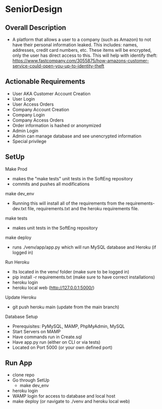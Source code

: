# SeniorDesign

## Overall Description

  - A platform that allows a user to a company (such as Amazon) to not have their personal information leaked. This includes: names, addresses, credit card numbers, etc. These items will be encrypted, only the user has direct access to this. This will help with identify theft: https://www.fastcompany.com/3055875/how-amazons-customer-service-could-open-you-up-to-identity-theft

## Actionable Requirements
  - User AKA Customer Account Creation
  - User Login
  - User Access Orders
  - Company Account Creation
  - Company Login
  - Company Access Orders
  - Order information is hashed or anonymized
  - Admin Login
  - Admin can manage database and see unencrypted information
  - Special privilege

## SetUp 
Make Prod
  - makes the "make tests" unit tests in the SoftEng repository
  - commits and pushes all modifications

  make dev_env
  - Running this will install all of the requirements from the requirements-dev.txt file, requirements.txt and the heroku requirements file. 

  make tests 
  - makes unit tests in the SoftEng repository 

  make deploy
  - runs ./venv/app/app.py which will run MySQL database and Heroku (if logged in)

  Run Heroku 
  - Its located in the venv/ folder (make sure to be logged in)
  - pip install -r requirements.txt  (make sure to have correct installations)
  - heroku login 
  - heroku local web (http://127.0.0.1:5000/)

  Update Heroku 
  - git push heroku main (update from the main branch)

  Database Setup
  - Prerequisites: PyMySQL, MAMP, PhpMyAdmin, MySQL
  - Start Servers on MAMP
  - Have commands run in Create.sql
  - Have app.py run (either on CLI or via tests)
  - Located on Port 5000 (or your own defined port)


## Run App 
  - clone repo
  - Go through SetUp 
    - make dev_env
  - heroku login 
  - WAMP login for access to database and local host
  - make deploy (or navigate to ./venv and heroku local web)

